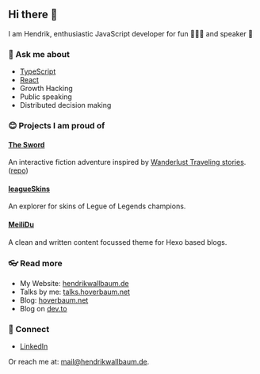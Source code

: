 ## Hi there 👋

I am Hendrik, enthusiastic JavaScript developer for fun 👨🏼‍💻  and speaker 🎤

### 💬 Ask me about

- [TypeScript](https://www.typescriptlang.org/)
- [React](https://reactjs.org/)
- Growth Hacking
- Public speaking
- Distributed decision making

### 😊 Projects I am proud of

#### [The Sword](https://inksword.wallbaum.dev/)

An interactive fiction adventure inspired by [Wanderlust Traveling stories](https://differenttales.com/wanderlust/). ([repo](https://github.com/HoverBaum/the-sword))

#### [leagueSkins](https://leagueskins.wallbaum.dev/)

An explorer for skins of Legue of Legends champions.

#### [MeiliDu](https://github.com/HoverBaum/meilidu-hexo)

A clean and written content focussed theme for Hexo based blogs.

### 👓 Read more

- My Website: [hendrikwallbaum.de](https://hendrikwallbaum.de/)
- Talks by me: [talks.hoverbaum.net](https://talks.hoverbaum.net/)
- Blog: [hoverbaum.net](https://hoverbaum.net/)
- Blog on [dev.to](https://dev.to/hoverbaum)

### 🤝 Connect

- [LinkedIn](https://www.linkedin.com/in/hendrik-wallbaum-196432113/)

Or reach me at: [mail@hendrikwallbaum.de](mailto:mail@hendrikwallbaum.de).

